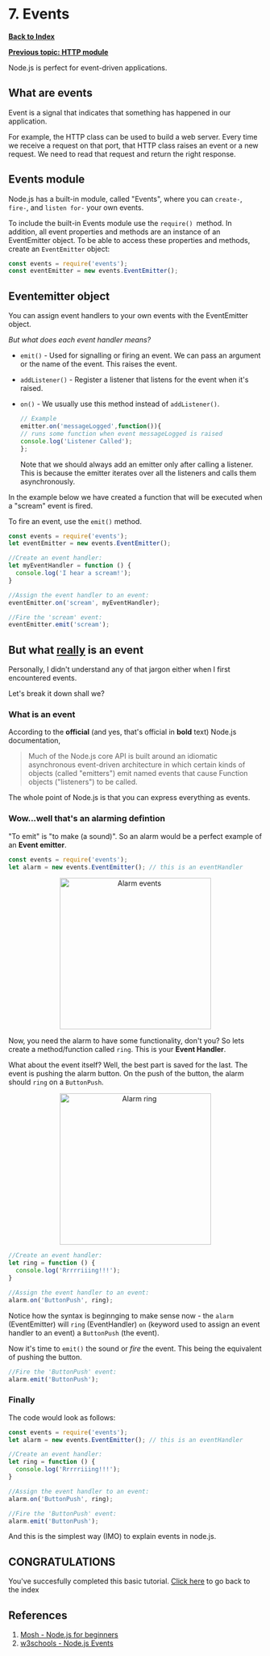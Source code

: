# 7. Events

**[Back to Index](README.md)**

**[Previous topic: HTTP module](http-module.md)**

Node.js is perfect for event-driven applications.

## What are events

Event is a signal that indicates that something has happened in our application.

For example, the HTTP class can be used to build a web server. Every time we receive a request on that port, that HTTP class raises an event or a new request. We need to read that request and return the right response.

## Events module

Node.js has a built-in module, called "Events", where you can `create-`, `fire-`, and `listen for-` your own events.

To include the built-in Events module use the `require() `method. In addition, all event properties and methods are an instance of an EventEmitter object. To be able to access these properties and methods, create an `EventEmitter` object:

``` javascript
const events = require('events');
const eventEmitter = new events.EventEmitter();
```

## Eventemitter object

You can assign event handlers to your own events with the EventEmitter object.

*But what does each event handler means?*

* `emit()` - Used for signalling or firing an event. We can pass an argument or the name of the event. This raises the event.
* `addListener()` - Register a listener that listens for the event when it's raised.
* `on()` - We usually use this method instead of `addListener()`.
  
  ``` javascript
  // Example
  emitter.on('messageLogged',function()){
  // runs some function when event messageLogged is raised
  console.log('Listener Called');
  };
  ```
  
  Note that we should always add an emitter only after calling a listener. This is because the emitter iterates over all the listeners and calls them asynchronously.

In the example below we have created a function that will be executed when a "scream" event is fired.

To fire an event, use the `emit()` method.

``` javascript
const events = require('events');
let eventEmitter = new events.EventEmitter();

//Create an event handler:
let myEventHandler = function () {
  console.log('I hear a scream!');
}

//Assign the event handler to an event:
eventEmitter.on('scream', myEventHandler);

//Fire the 'scream' event:
eventEmitter.emit('scream');
```

## But what <u>really</u> is an event

Personally, I didn't understand any of that jargon either when I first encountered events.

Let's break it down shall we?

### What is an event

According to the **official** (and yes, that's official in **bold** text) Node.js documentation,
> Much of the Node.js core API is built around an idiomatic asynchronous event-driven architecture in which certain kinds of objects (called "emitters") emit named events that cause Function objects ("listeners") to be called.

The whole point of Node.js is that you can express everything as events.

### Wow...well that's an alarming defintion

"To emit" is "to make (a sound)". So an alarm would be a perfect example of an **Event emitter**.

``` javascript
const events = require('events');
let alarm = new events.EventEmitter(); // this is an eventHandler
```

<p align='center'><img src='https://raw.githubusercontent.com/jacobjohn2016/Node.js-Tutorial/master/images/emit-alarm.png' alt='Alarm events' height='300'></p>

Now, you need the alarm to have some functionality, don't you? So lets create a method/function called `ring`. This is your **Event Handler**. 

What about the event itself? Well, the best part is saved for the last. The event is pushing the alarm button. On the push of the button, the alarm should `ring` on a `ButtonPush`.

<p align='center'><img src='https://raw.githubusercontent.com/jacobjohn2016/Node.js-Tutorial/master/images/emit-ring.png' alt='Alarm ring' height='300'></p>

``` javascript
//Create an event handler:
let ring = function () {
  console.log('Rrrrriiing!!!');
}

//Assign the event handler to an event:
alarm.on('ButtonPush', ring);
```

Notice how the syntax is beginnging to make sense now - the `alarm` (EventEmitter) will `ring` (EventHandler) `on` (keyword used to assign an event handler to an event) a `ButtonPush` (the event).

Now it's time to `emit()` the sound or *fire* the event. This being the equivalent of pushing the button.

``` javascript
//Fire the 'ButtonPush' event:
alarm.emit('ButtonPush');
```

### Finally

The code would look as follows:

``` javascript
const events = require('events');
let alarm = new events.EventEmitter(); // this is an eventHandler

//Create an event handler:
let ring = function () {
  console.log('Rrrrriiing!!!');
}

//Assign the event handler to an event:
alarm.on('ButtonPush', ring);

//Fire the 'ButtonPush' event:
alarm.emit('ButtonPush');
```

And this is the simplest way (IMO) to explain events in node.js.

## CONGRATULATIONS

You've succesfully completed this basic tutorial.
[Click here](README.md) to go back to the index

## References

1. [Mosh - Node.js for beginners](https://www.youtube.com/watch?v=TlB_eWDSMt4)
2. [w3schools - Node.js Events](https://www.w3schools.com/nodejs/nodejs_events.asp)